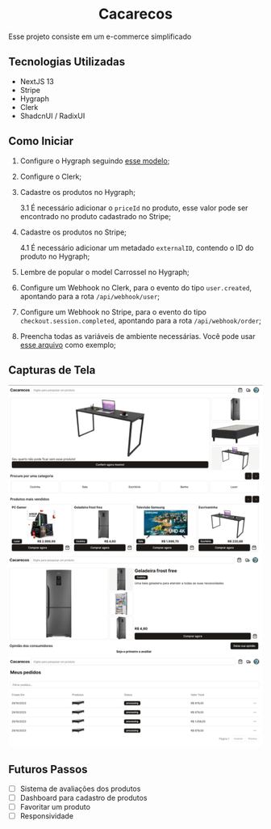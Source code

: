 <div align="center">
  <h1>Cacarecos</h1>
</div>

Esse projeto consiste em um e-commerce simplificado

## Tecnologias Utilizadas

- NextJS 13
- Stripe
- Hygraph
- Clerk
- ShadcnUI / RadixUI

## Como Iniciar

1. Configure o Hygraph seguindo [esse modelo](https://app.hygraph.com/clone/0190a8de65a3415ba08a84742be5fa3a?name=Cacarecos);
2. Configure o Clerk;
3. Cadastre os produtos no Hygraph;

   3.1 É necessário adicionar o `priceId` no produto, esse valor pode ser encontrado no produto cadastrado no Stripe;

4. Cadastre os produtos no Stripe;

   4.1 É necessário adicionar um metadado `externalID`, contendo o ID do produto no Hygraph;

5. Lembre de popular o model Carrossel no Hygraph;
6. Configure um Webhook no Clerk, para o evento do tipo `user.created`, apontando para a rota `/api/webhook/user`;
7. Configure um Webhook no Stripe, para o evento do tipo `checkout.session.completed`, apontando para a rota `/api/webhook/order`;
8. Preencha todas as variáveis de ambiente necessárias. Você pode usar [esse arquivo](./.env.example) como exemplo;

## Capturas de Tela

![Página Inicial](/.github/home.png)
![Página do Produto](/.github/product.png)
![Página de Pedidos](/.github/orders.png)

## Futuros Passos

- [ ] Sistema de avaliações dos produtos
- [ ] Dashboard para cadastro de produtos
- [ ] Favoritar um produto
- [ ] Responsividade
